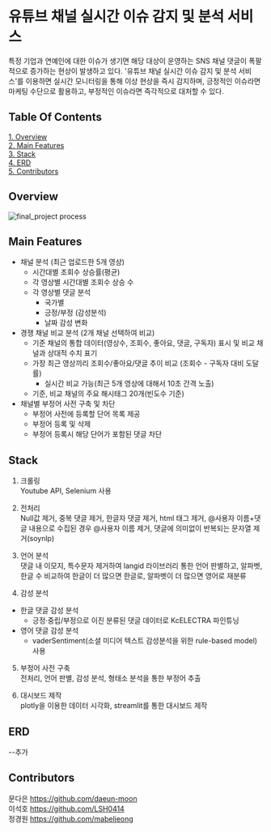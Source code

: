 # 유튜브 채널 실시간 이슈 감지 및 분석 서비스

특정 기업과 연예인에 대한 이슈가 생기면 해당 대상이 운영하는 SNS 채널 댓글이 폭팔적으로 증가하는 현상이 발생하고 있다. 
'유튜브 채널 실시간 이슈 감지 및 분석 서비스'를 이용하면 실시간 모니터링을 통해 이상 현상을 즉시 감지하며, 긍정적인 이슈라면 마케팅 수단으로 활용하고, 부정적인 이슈라면 즉각적으로 대처할 수 있다. 

## Table Of Contents
[1. Overview](#overview)  
[2. Main Features](#main-features)  
[3. Stack](#Stack)  
[4. ERD](#erd)  
[5. Contributors](#contributors)  

## Overview 

![final_project process](https://github.com/kdt-service/Final_PJT_Team3/assets/123911402/0ff530e3-45a9-4cbe-bb47-b186da107ef2)

## Main Features 
- 채널 분석 (최근 업로드한 5개 영상)
    - 시간대별 조회수 상승률(평균)
    - 각 영상별 시간대별 조회수 상승 수
    - 각 영상별 댓글 분석
        - 국가별
        - 긍정/부정 (감성분석)
        - 날짜 감성 변화
- 경쟁 채널 비교 분석 (2개 채널 선택하여 비교) 
    - 기준 채널의 통합 데이터(영상수, 조회수, 좋아요, 댓글, 구독자) 표시 및 비교 채널과 상대적 수치 표기
    - 가장 최근 영상끼리 조회수/좋아요/댓글 추이 비교 (조회수 - 구독자 대비 도달률)
        - 실시간 비교 가능(최근 5개 영상에 대해서 10초 간격 노출)
    - 기준, 비교 채널의 주요 해시태그 20개(빈도수 기준)
- 채널별 부정어 사전 구축 및 차단
    - 부정어 사전에 등록할 단어 목록 제공
    - 부정어 등록 및 삭제
    - 부정어 등록시 해당 단어가 포함된 댓글 차단 

## Stack
1. 크롤링  
Youtube API, Selenium 사용 

2. 전처리  
Null값 제거, 중복 댓글 제거, 한글자 댓글 제거, html 태그 제거, @사용자 이름+댓글 내용으로 수집된 경우 @사용자 이름 제거, 댓글에 의미없이 반복되는 문자열 제거(soynlp)

3. 언어 분석  
댓글 내 이모지, 특수문자 제거하여 langid 라이브러리 통한 언어 판별하고, 알파벳, 한글 수 비교하여 한글이 더 많으면 한글로, 알파벳이 더 많으면 영어로 재분류  

4. 감성 분석   
- 한글 댓글 감성 분석  
    - 긍정·중립/부정으로 이진 분류된 댓글 데이터로 KcELECTRA 파인튜닝 
- 영어 댓글 감성 분석 
    - vaderSentiment(소셜 미디어 텍스트 감성분석을 위한 rule-based model) 사용 

5. 부정어 사전 구축  
전처리, 언어 판별, 감성 분석, 형태소 분석을 통한 부정어 추출

6. 대시보드 제작   
plotly을 이용한 데이터 시각화, streamlit를 통한 대시보드 제작


## ERD 
--추가

## Contributors 
문다은 https://github.com/daeun-moon   
이석호 https://github.com/LSH0414   
정경원 https://github.com/mabeljeong 
